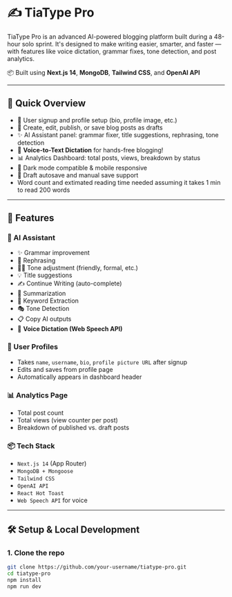 # ✍️ TiaType Pro

TiaType Pro is an advanced AI-powered blogging platform built during a 48-hour solo sprint. It's designed to make writing easier, smarter, and faster — with features like voice dictation, grammar fixes, tone detection, and post analytics.

📦 Built using **Next.js 14**, **MongoDB**, **Tailwind CSS**, and **OpenAI API**

---

## 🚀 Quick Overview

- 👤 User signup and profile setup (bio, profile image, etc.)
- 📝 Create, edit, publish, or save blog posts as drafts
- ✨ AI Assistant panel: grammar fixer, title suggestions, rephrasing, tone detection
- 🎤 **Voice-to-Text Dictation** for hands-free blogging!
- 📊 Analytics Dashboard: total posts, views, breakdown by status
- 🌙 Dark mode compatible & mobile responsive
- 💾 Draft autosave and manual save support
- Word count and extimated reading time needed assuming it takes 1 min to read 200 words

---

## 🎯 Features

### 🧠 AI Assistant

- ✨ Grammar improvement
- 🔁 Rephrasing
- 🧑‍⚖️ Tone adjustment (friendly, formal, etc.)
- 💡 Title suggestions
- ✍️ Continue Writing (auto-complete)
- 📝 Summarization
- 🔑 Keyword Extraction
- 🎭 Tone Detection
- 📋 Copy AI outputs
- 🎤 **Voice Dictation (Web Speech API)**

### 👤 User Profiles

- Takes `name`, `username`, `bio`, `profile picture URL` after signup
- Edits and saves from profile page
- Automatically appears in dashboard header

### 📊 Analytics Page

- Total post count
- Total views (view counter per post)
- Breakdown of published vs. draft posts

### 📦 Tech Stack

- `Next.js 14` (App Router)
- `MongoDB + Mongoose`
- `Tailwind CSS`
- `OpenAI API`
- `React Hot Toast`
- `Web Speech API` for voice

---

## 🛠 Setup & Local Development

### 1. Clone the repo

```bash
git clone https://github.com/your-username/tiatype-pro.git
cd tiatype-pro
npm install
npm run dev

